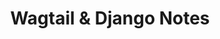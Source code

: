 ---
title: Wagtail & Django Notes
years: 2022
githubUrl: https://github.com/jacoacoacob/wagtail-do-notes
skills:
    - Docker
    - PostgreSQL
    - Django
    - DevOps
    - Security
---